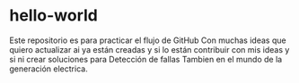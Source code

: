 # hello-world
Este repositorio es para practicar el flujo de GitHub
Con muchas ideas que quiero actualizar ai ya están creadas y si lo están contribuir con mis ideas y si ni crear soluciones para Detección de fallas
Tambien en el mundo de la generación electrica.
